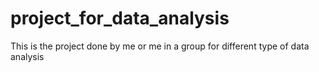 # project_for_data_analysis
This is the project done by me or me in a group for different type of data analysis
